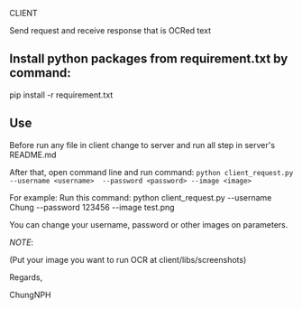 CLIENT

Send request and receive response that is OCRed text

## Install python packages from requirement.txt by command:

pip install -r requirement.txt

## Use 
  Before run any file in client change to server and run all
  step in server's README.md
  
  After that, open command line and run command:
    ```python client_request.py --username <username> 
    --password <password> --image <image>```
   
   For example:
   Run this command:
   python client_request.py --username Chung --password 123456 --image test.png
   
   You can change your username, password or other images on 
   parameters. 
   
   *NOTE*:
   
   (Put your image you want to run OCR at client/libs/screenshots)
   
   Regards,
   
   ChungNPH